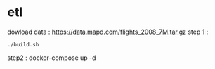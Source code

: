 # etl
dowload data :  https://data.mapd.com/flights_2008_7M.tar.gz 
step 1 : 

    ./build.sh

step2 : 
    docker-compose up -d
